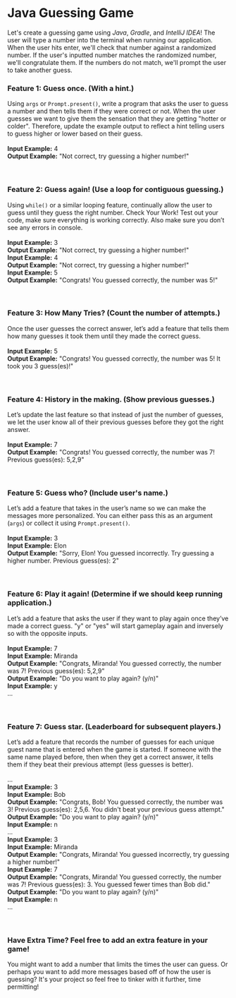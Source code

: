 # Java Guessing Game
Let's create a guessing game using *Java*, *Gradle*, and *IntelliJ IDEA*! The user will type a number into the terminal when running our application. When the user hits enter, we'll check that number against a randomized number. If the user's inputted number matches the randomized number, we'll congratulate them. If the numbers do not match, we'll prompt the user to take another guess.


### Feature 1: Guess once. (With a hint.)
Using `args` or `Prompt.present()`, write a program that asks the user to guess a number and then tells them if they were correct or not. When the user guesses we want to give them the sensation that they are getting "hotter or colder". Therefore, update the example output to reflect a hint telling users to guess higher or lower based on their guess.<br/><br/>
**Input Example:** 4<br/>
**Output Example:** "Not correct, try guessing a higher number!"<br/>
<br/><br/>
### Feature 2: Guess again! (Use a loop for contiguous guessing.)
Using `while()` or a similar looping feature, continually allow the user to guess until they guess the right number. Check Your Work! Test out your code, make sure everything is working correctly. Also make sure you don’t see any errors in console.
<br/><br/>
**Input Example:** 3<br/>
**Output Example:** "Not correct, try guessing a higher number!"<br/>
**Input Example:** 4<br/>
**Output Example:** "Not correct, try guessing a higher number!"<br/>
**Input Example:** 5<br/>
**Output Example:** "Congrats! You guessed correctly, the number was 5!"<br/>
<br/><br/>
### Feature 3: How Many Tries? (Count the number of attempts.)
Once the user guesses the correct answer, let’s add a feature that tells them how many guesses it took them until they made the correct guess.
<br/><br/>
**Input Example:** 5<br/>
**Output Example:** "Congrats! You guessed correctly, the number was 5! It took you 3 guess(es)!"<br/>
<br/><br/>
### Feature 4: History in the making. (Show previous guesses.)
Let’s update the last feature so that instead of just the number of guesses, we let the user know all of their previous guesses before they got the right answer.
<br/><br/>
**Input Example:** 7<br/>
**Output Example:** "Congrats! You guessed correctly, the number was 7! Previous guess(es): 5,2,9"<br/>
<br/><br/>
### Feature 5: Guess who? (Include user's name.)
Let’s add a feature that takes in the user’s name so we can make the messages more personalized. You can either pass this as an argument (`args`) or collect it using `Prompt.present()`.
<br/><br/>
**Input Example:** 3<br/>
**Input Example:** Elon<br/>
**Output Example:** "Sorry, Elon! You guessed incorrectly. Try guessing a higher number. Previous guess(es): 2"<br/>
<br/><br/>
### Feature 6: Play it again! (Determine if we should keep running application.)
Let’s add a feature that asks the user if they want to play again once they’ve made a correct guess. "y" or "yes" will start gameplay again and inversely so with the opposite inputs.
<br/><br/>
**Input Example:** 7<br/>
**Input Example:** Miranda<br/>
**Output Example:** "Congrats, Miranda! You guessed correctly, the number was 7! Previous guess(es): 5,2,9"<br/>
**Output Example:** "Do you want to play again? (y/n)"<br/>
**Input Example:** y<br/>
...<br/>
<br/><br/>
### Feature 7: Guess star. (Leaderboard for subsequent players.)
Let’s add a feature that records the number of guesses for each unique guest name that is entered when the game is started. If someone with the same name played before, then when they get a correct answer, it tells them if they beat their previous attempt (less guesses is better). 
<br/><br/>
...<br/>
**Input Example:** 3<br/>
**Input Example:** Bob<br/>
**Output Example:** "Congrats, Bob! You guessed correctly, the number was 3! Previous guess(es): 2,5,6. You didn't beat your previous guess attempt."<br/>
**Output Example:** "Do you want to play again? (y/n)"<br/>
**Input Example:** n<br/>
...<br/>
**Input Example:** 3<br/>
**Input Example:** Miranda<br/>
**Output Example:** "Congrats, Miranda! You guessed incorrectly, try guessing a higher number!"<br/>
**Input Example:** 7<br/>
**Output Example:** "Congrats, Miranda! You guessed correctly, the number was 7! Previous guess(es): 3. You guessed fewer times than Bob did."<br/>
**Output Example:** "Do you want to play again? (y/n)"<br/>
**Input Example:** n<br/>
...<br/>
<br/><br/>
### Have Extra Time? Feel free to add an extra feature in your game!
You might want to add a number that limits the times the user can guess. Or perhaps you want to add more messages based off of how the user is guessing? It's your project so feel free to tinker with it further, time permitting!

